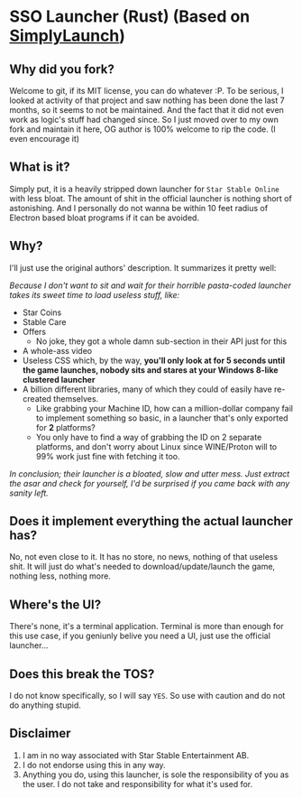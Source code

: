 # SSO Launcher (Rust) (Based on [SimplyLaunch](https://github.com/vars1ty/SimplyLaunch))


## Why did you fork?
Welcome to git, if its MIT license, you can do whatever :P. To be serious, I looked at activity of that project and saw nothing has been done the last 7 months, so it seems to not be maintained. And the fact that it did not even work as logic's stuff had changed since. So I just moved over to my own fork and maintain it here, OG author is 100% welcome to rip the code. (I even encourage it)

## What is it?
Simply put, it is a heavily stripped down launcher for `Star Stable Online` with less bloat. The amount of shit in the official launcher is nothing short of astonishing. And I personally do not wanna be within 10 feet radius of Electron based bloat programs if it can be avoided.

## Why?

I'll just use the original authors' description. It summarizes it pretty well:

_Because I don't want to sit and wait for their horrible pasta-coded launcher takes its sweet time to load useless stuff, like:_
- Star Coins
- Stable Care
- Offers
    - No joke, they got a whole damn sub-section in their API just for this
- A whole-ass video
- Useless CSS which, by the way, **you'll only look at for 5 seconds until the game launches, nobody sits and stares at your Windows 8-like clustered launcher**
- A billion different libraries, many of which they could of easily have re-created themselves.
    - Like grabbing your Machine ID, how can a million-dollar company fail to implement something so basic, in a launcher that's only exported for **2** platforms?
    - You only have to find a way of grabbing the ID on 2 separate platforms, and don't worry about Linux since WINE/Proton will to 99% work just fine with fetching it too.

_In conclusion; their launcher is a bloated, slow and utter mess. Just extract the asar and check for yourself, I'd be surprised if you came back with any sanity left._

## Does it implement everything the actual launcher has?
No, not even close to it. It has no store, no news, nothing of that useless shit. It will just do what's needed to download/update/launch the game, nothing less, nothing more.

## Where's the UI?
There's none, it's a terminal application. Terminal is more than enough for this use case, if you geniunly belive you need a UI, just use the official launcher...

## Does this break the TOS?
I do not know specifically, so I will say `YES`. So use with caution and do not do anything stupid.

## Disclaimer
1. I am in no way associated with Star Stable Entertainment AB.
2. I do not endorse using this in any way.
3. Anything you do, using this launcher, is sole the responsibility of you as the user. I do not take and responsibility for what it's used for.